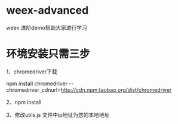 # weex-advanced
weex 进阶demo帮助大家进行学习

# 环境安装只需三步

1、chromedriver下载

npm install chromedriver --chromedriver_cdnurl=http://cdn.npm.taobao.org/dist/chromedriver

2、npm install

3、修改utils.js 文件中ip地址为您的本地地址
